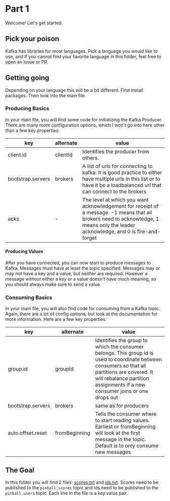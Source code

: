 # Part 1

Welcome! Let's get started.

## Pick your poison

Kafka has libraries for most languages. Pick a language you would like
to use, and If you cannot find your favorite
language in this folder, feel free to open an Issue or PR.

## Getting going

Depending on your language this will be a bit different. First install
packages. Then look into the main file.

### Producing Basics

In your main file, you will find some code for initializing the Kafka
Producer. There are many more configuration options, which I won't go
into here other than a few key properties:

| key | alternate |  value |
| --- | ----- | ---- |
| client.id | clientId | Identifies the producer from others. |
| bootstrap.servers | brokers | A list of urls for connecting to kafka. It is good practice to either have multiple urls in this list or to have it be a loadbalanced url that can connect to the brokers |
| acks | - | The level at which you want acknowledgement for receipt of a message. -1 means that all brokers need to acknowledge, 1 means only the leader acknowledge, and 0 is fire-and-forget |

#### Producing Values
After you have connected, you can now start to produce messages to Kafka.
Messages must have at least the topic specified. Messages may or may not have
a key and a value, but neither are required. However a message without either
a key or a value doesn't have much meaning, so you should always make sure to
send a value.

### Consuming Basics
In your main file, you will also find code for consuming from a Kafka topic.
Again, there are a lot of config options, but look at the documentation
for more information. Here are a few key properties:

| key | alternate | value |
| --- | --------- | ----- |
| group.id | groupId | Identifies the group to which the consumer belongs. This group id is used to coordinate between consumers so that all partitions are covered. It will rebalance partition assignments if a new consumer joins or one drops out |
| bootstrap.servers | brokers | same as for producers |
| auto.offset.reset | fromBeginning | Tells the consumer where to start reading values. Earliest or fromBeginning will look at the first message in the topic. Default is to only consume new messages |

## The Goal

In this folder you will find 2 files: [scores.txt](scores.txt) and [ids.txt](ids.txt).
 Scores need to be published to the `pinball.scores` topic and ids need to be published
to the `pinball.users` topic.
Each line in the file is a key:value pair.
